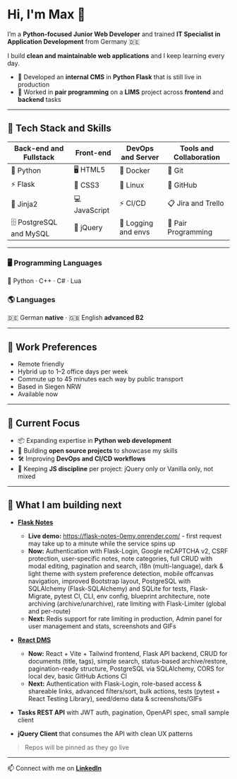 # Hi, I'm Max 👋

I’m a **Python-focused Junior Web Developer** and trained **IT Specialist in Application Development** from Germany 🇩🇪

I build **clean and maintainable web applications** and I keep learning every day.

- 🚀 Developed an **internal CMS** in **Python Flask** that is still live in production
- 🤝 Worked in **pair programming** on a **LIMS** project across **frontend** and **backend** tasks

---

## 🔧 Tech Stack and Skills

| Back-end and Fullstack | Front-end | DevOps and Server | Tools and Collaboration |
|---|---|---|---|
| 🐍 Python | 🖥 HTML5 | 🐳 Docker | 🧰 Git |
| ⚡ Flask | 🎨 CSS3 | 🐧 Linux | 🐙 GitHub |
| 📝 Jinja2 | 💻 JavaScript | ⚡ CI/CD | 📋 Jira and Trello |
| 🗄 PostgreSQL and MySQL | 🧩 jQuery | 📜 Logging and envs | 👥 Pair Programming |

---

### 🖥 Programming Languages
🐍 Python · C++ · C# · Lua

### 🌎 Languages
🇩🇪 German **native** · 🇬🇧 English **advanced B2**

---

## 🔎 Work Preferences
- Remote friendly
- Hybrid up to 1–2 office days per week
- Commute up to 45 minutes each way by public transport
- Based in Siegen NRW
- Available now

---

## 🌱 Current Focus
- 📦 Expanding expertise in **Python web development**
- 🧪 Building **open source projects** to showcase my skills
- 🛠 Improving **DevOps and CI/CD workflows**
- 🧭 Keeping **JS discipline** per project: jQuery only or Vanilla only, not mixed

---

## 🚀 What I am building next
- **[Flask Notes](https://github.com/MaxEmdeWorks/flask-notes)**
  - **Live demo:** https://flask-notes-0emy.onrender.com/ - first request may take up to a minute while the service spins up
  - **Now:** Authentication with Flask-Login, Google reCAPTCHA v2, CSRF protection, user-specific notes, note categories, full CRUD with modal editing, pagination and search, i18n (multi-language), dark & light theme with system preference detection, mobile offcanvas navigation, improved Bootstrap layout, PostgreSQL with SQLAlchemy (Flask-SQLAlchemy) and SQLite for tests, Flask-Migrate, pytest CI, CLI, env config, blueprint architecture, note archiving (archive/unarchive), rate limiting with Flask-Limiter (global and per-route)
  - **Next:** Redis support for rate limiting in production, Admin panel for user management and stats, screenshots and GIFs

- **[React DMS](https://github.com/MaxEmdeWorks/react-dms)**
  - **Now:** React + Vite + Tailwind frontend, Flask API backend, CRUD for documents (title, tags), simple search, status-based archive/restore, pagination-ready structure, PostgreSQL via SQLAlchemy, CORS for local dev, basic GitHub Actions CI
  - **Next:** Authentication with Flask-Login, role-based access & shareable links, advanced filters/sort, bulk actions, tests (pytest + React Testing Library), seed/demo data & screenshots/GIFs


- **Tasks REST API** with JWT auth, pagination, OpenAPI spec, small sample client

- **jQuery Client** that consumes the API with clean UX patterns

> Repos will be pinned as they go live

---

📫 Connect with me on **[LinkedIn](https://linkedin.com/in/maxemde)**
